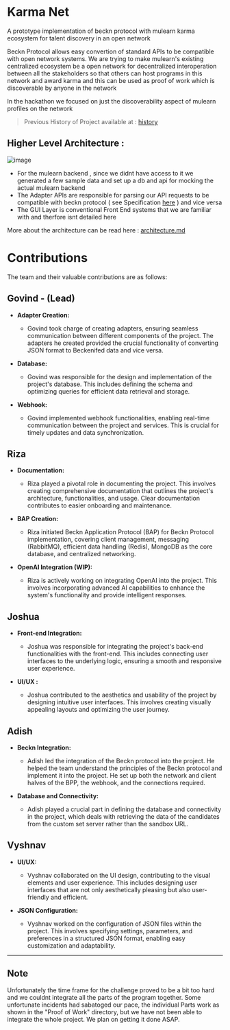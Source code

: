 # Karma Net  
A prototype implementation of beckn protocol with mulearn karma ecosystem for talent discovery in an open network

Beckn Protocol allows easy convertion of standard APIs to be compatible with open network systems.
We are trying to make mulearn's existing centralized ecosystem be a open network for decentralized interoperation between all the stakeholders
so that others can host programs in this network and award karma and this can be used as proof of work which is discoverable by anyone in the network
  
In the hackathon we focused on just the discoverability aspect of mulearn profiles on the network

> Previous History of Project available at : [history](https://github.com/Top-100-Coders/knv2/blob/main/docs/history.md)

## Higher Level Architecture :  
![image](https://i.imgur.com/xtpZAAb.png)

- For the mulearn backend , since we didnt have access to it we generated a few sample data and set up a db and api for mocking the actual mulearn backend  
- The Adapter APIs are responsible for parsing our API requests to be compatible with beckn protocol ( see Specification [here](https://github.com/beckn/DSEP-Specification/tree/draft/examples/student-connect/) ) and vice versa
- The GUI Layer is conventional Front End systems that we are familiar with and therfore isnt detailed here
  
More about the architecture can be read here : [architecture.md
](https://github.com/Top-100-Coders/knv2/blob/main/docs/architecture.md)

# Contributions

The team and their valuable contributions are as follows:

## Govind - (Lead)

- **Adapter Creation:**
  - Govind took charge of creating adapters, ensuring seamless communication between different components of the project. The adapters he created provided the crucial functionality of converting JSON format to Beckenifed data and vice versa.

- **Database:**
  - Govind was responsible for the design and implementation of the project's database. This includes defining the schema and optimizing queries for efficient data retrieval and storage.

- **Webhook:**
  - Govind implemented webhook functionalities, enabling real-time communication between the project and services. This is crucial for timely updates and data synchronization.

## Riza

- **Documentation:**
  - Riza played a pivotal role in documenting the project. This involves creating comprehensive documentation that outlines the project's architecture, functionalities, and usage. Clear documentation contributes to easier onboarding and maintenance.

- **BAP Creation:**
  - Riza initiated Beckn Application Protocol (BAP) for Beckn Protocol implementation, covering client management, messaging (RabbitMQ), efficient data handling (Redis), MongoDB as the core database, and centralized networking.
- **OpenAI Integration (WIP):**
  - Riza is actively working on integrating OpenAI into the project. This involves incorporating advanced AI capabilities to enhance the system's functionality and provide intelligent responses.

## Joshua

- **Front-end Integration:**
  - Joshua was responsible for integrating the project's back-end functionalities with the front-end. This includes connecting user interfaces to the underlying logic, ensuring a smooth and responsive user experience.

- **UI/UX :**
  - Joshua contributed to the aesthetics and usability of the project by designing intuitive user interfaces. This involves creating visually appealing layouts and optimizing the user journey.

## Adish

- **Beckn Integration:**
  - Adish led the integration of the Beckn protocol into the project. He helped the team understand the principles of the Beckn protocol and implement it into the project. He set up both the network and client halves of the BPP, the webhook, and the connections required.

- **Database and Connectivity:**
  - Adish played a crucial part in defining the database and connectivity in the project, which deals with retrieving the data of the candidates from the custom set server rather than the sandbox URL.

## Vyshnav 

- **UI/UX:**
  - Vyshnav collaborated on the UI design, contributing to the visual elements and user experience. This includes designing user interfaces that are not only aesthetically pleasing but also user-friendly and efficient.

- **JSON Configuration:**
  - Vyshnav worked on the configuration of JSON files within the project. This involves specifying settings, parameters, and preferences in a structured JSON format, enabling easy customization and adaptability.


---
## Note

Unfortunately the time frame for the challenge proved to be a bit too hard and we couldnt integrate all the parts of the program together. Some unfortunate incidents had sabatoged our pace, the individual Parts work as shown in the "Proof of Work" directory, but we have not been able to integrate the whole project. We plan on getting it done ASAP.
